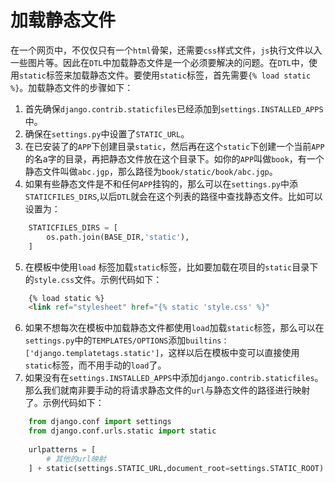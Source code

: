 # 加载静态文件

在一个网页中，不仅仅只有一个`html`骨架，还需要`css`样式文件，`js`执行文件以入一些图片等。因此在`DTL`中加载静态文件是一个必须要解决的问题。在`DTL`中，使用`static`标签来加载静态文件。要使用`static`标签，首先需要`{% load static %}`。加载静态文件的步骤如下：
1. 首先确保`django.contrib.staticfiles`已经添加到`settings.INSTALLED_APPS`中。
2. 确保在`settings.py`中设置了`STATIC_URL`。
3. 在已安装了的`APP`下创建目录`static`，然后再在这个`static`下创建一个当前`APP`的名a字的目录，再把静态文件放在这个目录下。如你的`APP`叫做`book`，有一个静态文件叫做`abc.jgp`，那么路径为`book/static/book/abc.jgp`。
4. 如果有些静态文件是不和任何`APP`挂钩的，那么可以在`settings.py`中添`STATICFILES_DIRS`,以后`DTL`就会在这个列表的路径中查找静态文件。比如可以设置为：
```python
    STATICFILES_DIRS = [
        os.path.join(BASE_DIR,'static'),
    ]
```
5. 在模板中使用`load` 标签加载`static`标签，比如要加载在项目的`static`目录下的`style.css`文件。示例代码如下：
```html
    {% load static %}
    <link ref="stylesheet" href="{% static 'style.css' %}"
```
6. 如果不想每次在模板中加载静态文件都使用`load`加载`static`标签，那么可以在`settings.py`中的`TEMPLATES/OPTIONS`添加`builtins：['django.templatetags.static']`，这样以后在模板中变可以直接使用`static`标签，而不用手动的`load`了。
7. 如果没有在`settings.INSTALLED_APPS`中添加`django.contrib.staticfiles`。那么我们就南非要手动的将请求静态文件的`url`与静态文件的路径进行映射了。示例代码如下：
```python
    from django.conf import settings
    from django.conf.urls.static import static
    
    urlpatterns = [
        # 其他的url映射
    ] + static(settings.STATIC_URL,document_root=settings.STATIC_ROOT)
```
